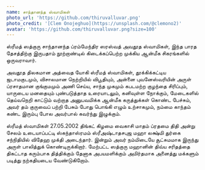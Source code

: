 ```yaml
---
name: சாந்தானந்த ஸ்வாமிகள்
photo_url: 'https://github.com/thiruvalluvar.png'
photo_credit: '[Clem Onojeghuo](https://unsplash.com/@clemono2)'
avatar: 'https://github.com/thiruvalluvar.png?size=100'
---
```


ஸ்ரீமத் ஸத்குரு சாந்தானந்த ப்ரம்மேந்திர ஸரஸ்வத் அவதூத ஸ்வாமிகள், இந்த பாரத தேசத்திற்கு இருபதாம் நூற்றாண்டில் கிடைக்கப்பெற்ற முக்கிய ஆன்மீக சிகரங்களில் ஒருவராவார்.

அவதூத திலகமான அத்வைத யோகி ஸ்ரீமத் ஸ்வாமிகள், தூக்கிக்கட்டிய ஜடாமகுடமும், விசாலமான நெற்றியில் விபூதியும், அன்னை புவனேஸ்வரியின் அருள் ப்ரசாதமான குங்குமமும் அணி செய்ய, சாந்த முகமும் கபடமற்ற குழந்தை சிரிப்பும், யாருடைய மனதையும் புண்படுத்தாத உரையாடலும், கனிவுள்ள நோக்கும், மேடைகளில் தெய்வநெறி காட்டும் வற்றாத அனுபவமிக்க ஆன்மீக கருத்துக்கள் கொண்ட பேச்சும், அவர் தம் குருவைப் பற்றி பேசும் போது பொங்கி எழும் உற்சாகமும், நம்மை காந்தம் கண்ட இரும்பு போல அவர்பால் கவர்ந்து இழுக்கும்.

ஸ்ரீமத் ஸ்வாமிகள் 27.05.2002 திங்கட் கிழமை வைகாசி மாதம் ப்ரதமை திதி அன்று சேலம் உடையாப்பட்டி ஸ்கந்தாஸ்ரமம் ஸ்ரீஅஷ்டாதசபுஜ மஹா லக்ஷ்மி துர்கை சந்நிதியில் விதேஹ முக்தி அடைந்தார். இன்றும் அவர் நம்மிடையே சூட்சுமமாக இருந்து அருள் பாலித்துக் கொண்டிருக்கிறார். மேற்பட்ட ஸத்குரு  மஹானின் திவ்ய சரிதத்தை திகட்டாத கரும்பாக தித்திக்கும் தேனாக அபயமளிக்கும் அமிர்தமாக அனைத்து மக்களும் படித்து நற்கதியடைய வேண்டுகிறோம்.

